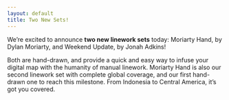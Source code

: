 ```yaml
---
layout: default
title: Two New Sets!
---
```


We’re excited to announce **two new linework sets** today: Moriarty Hand, by Dylan Moriarty, and Weekend Update, by Jonah Adkins!

Both are hand-drawn, and provide a quick and easy way to infuse your digital map with the humanity of manual linework. Moriarty Hand is also our second linework set with complete global coverage, and our first hand-drawn one to reach this milestone. From Indonesia to Central America, it’s got you covered.
